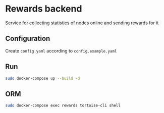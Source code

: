 # Rewards backend
Service for collecting statistics of nodes online and sending rewards for it

## Configuration
Create `config.yaml` according to `config.example.yaml`

## Run
```bash
sudo docker-compose up --build -d
```

## ORM

```bash
sudo docker-compose exec rewards tortoise-cli shell
```

